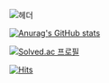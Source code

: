 ![헤더](https://capsule-render.vercel.app/api?type=waving&height=300&color=gradient&text=재혁입니다%20&fontSize=50&fontAlignY=40)






[![Anurag's GitHub stats](https://github-readme-stats.vercel.app/api?username=bbanggom)](https://github.com/bbanggom/github-readme-stats)


[![Solved.ac
프로필](http://mazassumnida.wtf/api/generate_badge?boj={handle})](https://solved.ac/{handle})



[![Hits](https://hits.seeyoufarm.com/api/count/incr/badge.svg?url=https%3A%2F%2Fgithub.com%2Fbbanggom&count_bg=%23254110&title_bg=%23555555&icon=&icon_color=%23A61717&title=hits&edge_flat=false)](https://hits.seeyoufarm.com)